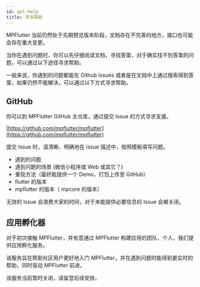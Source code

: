 ```yaml
---
id: get-help
title: 寻求帮助
---
```


MPFlutter 当前仍然处于先期预览版本阶段，文档存在不完善的地方，接口也可能会存在重大变更。

当你在遇到问题时，你可以先仔细阅读文档，寻找答案，对于确实找不到答案的问题，可以通过以下途径寻求帮助。

一般来说，你遇到的问题都能在 Github Issues 或者是在文档中上通过搜索得到答案，如果仍然不能解决，可以通过以下方式寻求帮助。

## GitHub

你可以到 MPFlutter GitHub 主仓库，通过提交 Issue 的方式寻求支援。

[https://github.com/mpflutter/mpflutter](https://github.com/mpflutter/mpflutter)

提交 Issue 时，请清晰、明确地在 issue 描述中，按照模板填写问题。

* 遇到的问题
* 遇到问题的场景 (微信小程序或 Web 或其它？)
* 重现方法（最好能提供一个 Demo，打包上传至 GitHub）
* flutter 的版本
* mpflutter 的版本（ mpcore 的版本）

无效的 Issue 会浪费大家的时间，对于未能提供必要信息的 Issue 会被关闭。

## 应用孵化器

对于初次接触 MPFlutter，并有意通过 MPFlutter 构建应用的团队、个人，我们提供应用孵化服务。

该服务旨在帮助社区用户更好地入门 MPFlutter，并在遇到问题时能得到更实时的帮助，同时驱动 MPFlutter 前进。

该服务当前暂时关闭，请留意后续安排。